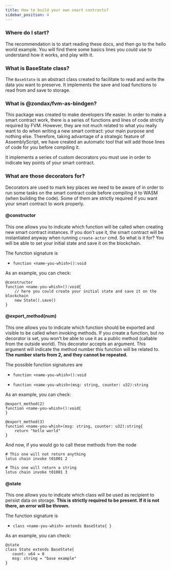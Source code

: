 ```yaml
---
title: How to build your own smart contracts?
sidebar_position: 4
---
```


### Where do I start?
The recommendation is to start reading these docs, and then go to the hello world example. You will find there some basics lines you could use
to understand how it works, and play with it.

### What is BaseState class?
The `BaseState` is an abstract class created to facilitate to read and write the data you want to preserve. It implements the save and load functions to read from and save to storage.

### What is @zondax/fvm-as-bindgen?
This package was created to make developers life easier. In order to make a smart contract work, there is a series of functions and lines of code strictly required by FVM.
However, they are not much related to what you really want to do when writing a new smart contract: your main purpose and nothing else. Therefore, taking advantage of
a strategic feature of AssemblyScript, we have created an automatic tool that will add those lines of code for you before compiling it.

It implements a series of custom decorators you must use in order to indicate key points of your smart contract.

### What are those decorators for?
Decorators are used to mark key places we need to be aware of in order to run some tasks on the smart contract code before compiling it to WASM (when building the code).
Some of them are strictly required if you want your smart contract to work properly.

#### @constructor
This one allows you to indicate which function will be called when creating new smart contract instances. If you don't use it, the smart contract
will be instantiated anyway when running `create-actor` cmd. So what is it for? You will be able to set your initial state and save it on the blockchain.

The function signature is
- ```function <name-you-whish>():void```

As an example, you can check:
```
@constructor
function <name-you-whish>():void{
    // here you could create your initial state and save it on the blockchain
    new State().save()
}
```

#### @export_method(num)
This one allows you to indicate which function should be exported and visible to be called when invoking methods. If you create a function, but no decorator is set, you
won't be able to use it as a public method (callable from the outside world). This decorator accepts an argument. This argument will indicate the method number this function
will be related to. **The number starts from 2, and they cannot be repeated.**

The possible function signatures are

- ```function <name-you-whish>():void```

- ```function <name-you-whish>(msg: string, counter: u32):string```

As an example, you can check:
```
@export_method(2)
function <name-you-whish>():void{
}

@export_method(3)
function <name-you-whish>(msg: string, counter: u32):string{
    return "hello world"
}
```

And now, if you would go to call these methods from the node
```
# This one will not return anything
lotus chain invoke t01001 2

# This one will return a string 
lotus chain invoke t01001 3
```

#### @state
This one allows you to indicate which class will be used as recipient to persist data on storage.
**This is strictly required to be present. If it is not there, an error will be thrown.**

The function signature is
- ```class <name-you-whish> extends BaseState{ }```

As an example, you can check:
```
@state
class State extends BaseState{
   count: u64 = 0
   msg: string = "base example"
}
```
